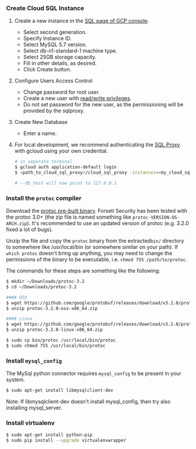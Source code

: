 ---
---
### Create Cloud SQL Instance
  1. Create a new instance in the [SQL page of GCP console](https://console.cloud.google.com/sql).
     * Select second generation.
     * Specify Instance ID.
     * Select MySQL 5.7 version.
     * Select db-n1-standard-1 machine type.
     * Select 25GB storage capacity.
     * Fill in other details, as desired.
     * Click Create button.
  1. Configure Users Access Control
     * Change password for root user.
     * Create a new user with [read/write privileges](https://cloud.google.com/sql/docs/mysql/users?hl=en_US#privileges).
     * Do not set password for the new user, as the permissioning will be provided by the sqlproxy.
  1. Create New Database
     * Enter a name.
  1. For local development, we recommend authenticating the
     [SQL Proxy](https://cloud.google.com/sql/docs/mysql-connect-proxy#connecting_mysql_client)
     with gcloud using your own credential.

     ```sh
     # in separate terminal
     $ gcloud auth application-default login
     $ <path_to_cloud_sql_proxy>/cloud_sql_proxy -instances=<my_cloud_sql_instance_name>=tcp:3306

     # --db_host will now point to 127.0.0.1
     ```

### Install the `protoc` compiler
Download the [protoc pre-built binary](https://github.com/google/protobuf/releases).
Forseti Security has been tested with the protoc 3.0+
(the zip file is named something like `protoc-VERSION-OS-ARCH.zip`).
It's recommended to use an updated version of protoc
(e.g. 3.2.0 fixed a lot of bugs).

Unzip the file and copy the `protoc` binary from the extracted`bin/` directory
to somewhere like /usr/local/bin (or somewhere similar on your path). If `which
protoc` doesn't bring up anything, you may need to change the permissions of the
binary to be executable, i.e. `chmod 755 /path/to/protoc`.

The commands for these steps are something like the following:

```sh
$ mkdir ~/Downloads/protoc-3.2
$ cd ~/Downloads/protoc-3.2

#### OSX
$ wget https://github.com/google/protobuf/releases/download/v3.2.0/protoc-3.2.0-osx-x86_64.zip
$ unzip protoc-3.2.0-osx-x86_64.zip

#### Linux
$ wget https://github.com/google/protobuf/releases/download/v3.2.0/protoc-3.2.0-linux-x86_64.zip
$ unzip protoc-3.2.0-linux-x86_64.zip

$ sudo cp bin/protoc /usr/local/bin/protoc
$ sudo chmod 755 /usr/local/bin/protoc
```

### Install `mysql_config`
The MySql python connector requires `mysql_config` to be present in your system.

```sh
$ sudo apt-get install libmysqlclient-dev
```
Note: If libmysqlclient-dev doesn't install mysql_config, then try also installing mysql_server.

### Install virtualenv
```sh
$ sudo apt-get install python-pip
$ sudo pip install --upgrade virtualenvwrapper
```
